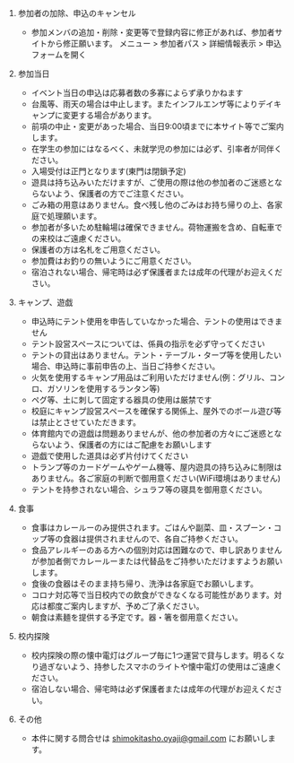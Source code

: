 <!--
1. 応募時の注意
   - 一家族で複数口の応募はご遠慮ください
   - イベント当日の申込は応募者数の多寡によらず承りかねます
   - 応募者多数の場合、申込締切時点の応募者を対象に抽選となります(締切以後の応募は抽選の対象外)
   - テントの持ち込みは応募時にご連絡ください(抽選時点で持込無しで応募された方が当選後に持込に変更を希望しても、原則として承れません)
   - テント設営スペースの関係から、テント持込希望でも「テント持込無しなら当選(テントありなら落選)」という結果になる場合があります。予めご了承ください
-->

1. 参加者の加除、申込のキャンセル
   - 参加メンバの追加・削除・変更等で登録内容に修正があれば、参加者サイトから修正願います。
     メニュー > 参加者パス > 詳細情報表示 > 申込フォームを開く

1. 参加当日
   - イベント当日の申込は応募者数の多寡によらず承りかねます
   - 台風等、雨天の場合は中止します。またインフルエンザ等によりデイキャンプに変更する場合があります。
   - 前項の中止・変更があった場合、当日9:00頃までに本サイト等でご案内します。
   - 在学生の参加にはなるべく、未就学児の参加には必ず、引率者が同伴ください。
   - 入場受付は正門となります(東門は閉鎖予定)
   - 遊具は持ち込みいただけますが、ご使用の際は他の参加者のご迷惑とならないよう、保護者の方でご注意ください。
   - ごみ箱の用意はありません。食べ残し他のごみはお持ち帰りの上、各家庭で処理願います。
   - 参加者が多いため駐輪場は確保できません。荷物運搬を含め、自転車での来校はご遠慮ください。
   - 保護者の方は名札をご用意ください。
   - 参加費はお釣りの無いようにご用意ください。
   - 宿泊されない場合、帰宅時は必ず保護者または成年の代理がお迎えください。

1. キャンプ、遊戯
   - 申込時にテント使用を申告していなかった場合、テントの使用はできません
   - テント設営スペースについては、係員の指示を必ず守ってください
   - テントの貸出はありません。テント・テーブル・タープ等を使用したい場合、申込時に事前申告の上、当日ご持参ください。
   - 火気を使用するキャンプ用品はご利用いただけません(例：グリル、コンロ、ガソリンを使用するランタン等)
   - ペグ等、土に刺して固定する器具の使用は厳禁です
   - 校庭にキャンプ設営スペースを確保する関係上、屋外でのボール遊び等は禁止とさせていただきます。
   - 体育館内での遊戯は問題ありませんが、他の参加者の方々にご迷惑とならないよう、保護者の方にはご配慮をお願いします
   - 遊戯で使用した道具は必ず片付けてください
   - トランプ等のカードゲームやゲーム機等、屋内遊具の持ち込みに制限はありません。各ご家庭の判断で御用意ください(WiFi環境はありません)
   - テントを持参されない場合、シュラフ等の寝具を御用意ください。

1. 食事
   - 食事はカレールーのみ提供されます。ごはんや副菜、皿・スプーン・コップ等の食器は提供されませんので、各自ご持参ください。
   - 食品アレルギーのある方への個別対応は困難なので、申し訳ありませんが参加者側でカレールーまたは代替品をご持参いただけますようお願いします。
   - 食後の食器はそのまま持ち帰り、洗浄は各家庭でお願いします。
   - コロナ対応等で当日校内での飲食ができなくなる可能性があります。対応は都度ご案内しますが、予めご了承ください。
   - 朝食は素麺を提供する予定です。器・箸を御用意ください。

1. 校内探険
   - 校内探険の際の懐中電灯はグループ毎に1つ運営で貸与します。明るくなり過ぎないよう、持参したスマホのライトや懐中電灯の使用はご遠慮ください。
   - 宿泊しない場合、帰宅時は必ず保護者または成年の代理がお迎えください。

1. その他
   - 本件に関する問合せは shimokitasho.oyaji@gmail.com にお願いします。
